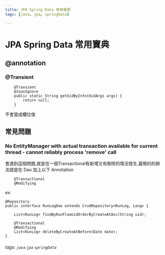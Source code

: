 ```yaml
---
title: JPA Spring Data 常用寶典
tags: [java, jpa, springData]

---
```


# JPA Spring Data 常用寶典

## @annotation

### @Transient
```java=
    @Transient
    @JsonIgnore
    public static String getUidByInfo(UidArgs args) {
        return null;
    }
```
不會當成欄位值


## 常見問題
### No EntityManager with actual transaction available for current thread - cannot reliably process 'remove' call

會遇到這個問題,就是在一個Transactional有新增又有刪除的情況發生,最簡的的辦法就是在 Dao 加上以下 Annotation

```cmake=
    @Transactional
    @Modifying
```
ex:
```java=
@Repository
public interface RunLogDao extends CrudRepository<RunLog, Long> {

    List<RunLog> findByRunFlowUidOrderByCreateAtAsc(String uid);

    @Transactional
    @Modifying
    List<RunLog> deleteByCreateAtBefore(Date date);
}
```

###### tags: `java` `jpa` `springData`